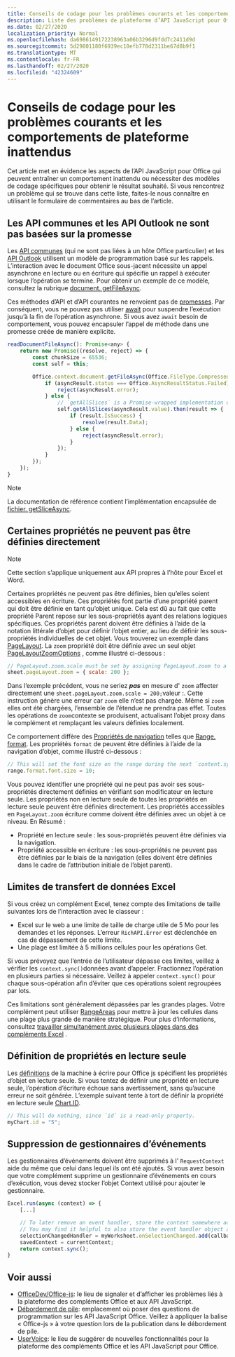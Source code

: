 ```yaml
---
title: Conseils de codage pour les problèmes courants et les comportements de plateforme inattendus
description: Liste des problèmes de plateforme d’API JavaScript pour Office fréquemment rencontrés par les développeurs.
ms.date: 02/27/2020
localization_priority: Normal
ms.openlocfilehash: da6986149172238963a06b3296d9fdd7c2411d9d
ms.sourcegitcommit: 5d29801180f6939ec10efb778d2311be67d8b9f1
ms.translationtype: MT
ms.contentlocale: fr-FR
ms.lasthandoff: 02/27/2020
ms.locfileid: "42324609"
---
```

# <a name="coding-guidance-for-common-issues-and-unexpected-platform-behaviors"></a>Conseils de codage pour les problèmes courants et les comportements de plateforme inattendus

Cet article met en évidence les aspects de l’API JavaScript pour Office qui peuvent entraîner un comportement inattendu ou nécessiter des modèles de codage spécifiques pour obtenir le résultat souhaité. Si vous rencontrez un problème qui se trouve dans cette liste, faites-le nous connaître en utilisant le formulaire de commentaires au bas de l’article.

## <a name="common-apis-and-outlook-apis-are-not-promise-based"></a>Les API communes et les API Outlook ne sont pas basées sur la promesse

Les [API communes](/javascript/api/office) (qui ne sont pas liées à un hôte Office particulier) et les [API Outlook](/javascript/api/outlook) utilisent un modèle de programmation basé sur les rappels. L’interaction avec le document Office sous-jacent nécessite un appel asynchrone en lecture ou en écriture qui spécifie un rappel à exécuter lorsque l’opération se termine. Pour obtenir un exemple de ce modèle, consultez la rubrique [document. getFileAsync](/javascript/api/office/office.document#getfileasync-filetype--options--callback-).

Ces méthodes d’API et d’API courantes ne renvoient pas de [promesses](https://developer.mozilla.org/docs/Web/JavaScript/Reference/Global_Objects/Promise). Par conséquent, vous ne pouvez pas utiliser [await](https://developer.mozilla.org/docs/Web/JavaScript/Reference/Operators/await) pour suspendre l’exécution jusqu’à la fin de l’opération asynchrone. Si vous avez `await` besoin de comportement, vous pouvez encapsuler l’appel de méthode dans une promesse créée de manière explicite.

```js
readDocumentFileAsync(): Promise<any> {
    return new Promise((resolve, reject) => {
        const chunkSize = 65536;
        const self = this;

        Office.context.document.getFileAsync(Office.FileType.Compressed, { sliceSize: chunkSize }, (asyncResult) => {
            if (asyncResult.status === Office.AsyncResultStatus.Failed) {
                reject(asyncResult.error);
            } else {
                // `getAllSlices` is a Promise-wrapped implementation of File.getSliceAsync.
                self.getAllSlices(asyncResult.value).then(result => {
                    if (result.IsSuccess) {
                        resolve(result.Data);
                    } else {
                        reject(asyncResult.error);
                    }
                });
            }
        });
    });
}
```

> [!NOTE]
> La documentation de référence contient l’implémentation encapsulée de [fichier. getSliceAsync](/javascript/api/office/office.file#getsliceasync-sliceindex--callback-).

## <a name="some-properties-cannot-be-set-directly"></a>Certaines propriétés ne peuvent pas être définies directement

> [!NOTE]
> Cette section s’applique uniquement aux API propres à l’hôte pour Excel et Word.

Certaines propriétés ne peuvent pas être définies, bien qu’elles soient accessibles en écriture. Ces propriétés font partie d’une propriété parent qui doit être définie en tant qu’objet unique. Cela est dû au fait que cette propriété Parent repose sur les sous-propriétés ayant des relations logiques spécifiques. Ces propriétés parent doivent être définies à l’aide de la notation littérale d’objet pour définir l’objet entier, au lieu de définir les sous-propriétés individuelles de cet objet. Vous trouverez un exemple dans [PageLayout](/javascript/api/excel/excel.pagelayout). La `zoom` propriété doit être définie avec un seul objet [PageLayoutZoomOptions](/javascript/api/excel/excel.pagelayoutzoomoptions) , comme illustré ci-dessous :

```js
// PageLayout.zoom.scale must be set by assigning PageLayout.zoom to a PageLayoutZoomOptions object.
sheet.pageLayout.zoom = { scale: 200 };
```

Dans l’exemple précédent, vous ne seriez ***pas*** en mesure d' `zoom` affecter directement une `sheet.pageLayout.zoom.scale = 200;`valeur :. Cette instruction génère une erreur car `zoom` elle n’est pas chargée. Même si `zoom` elles ont été chargées, l’ensemble de l’étendue ne prendra pas effet. Toutes les opérations de `zoom`contexte se produisent, actualisant l’objet proxy dans le complément et remplaçant les valeurs définies localement.

Ce comportement diffère des [Propriétés de navigation](../excel/excel-add-ins-advanced-concepts.md#scalar-and-navigation-properties) telles que [Range. format](/javascript/api/excel/excel.range#format). Les propriétés `format` de peuvent être définies à l’aide de la navigation d’objet, comme illustré ci-dessous :

```js
// This will set the font size on the range during the next `content.sync()`.
range.format.font.size = 10;
```

Vous pouvez identifier une propriété qui ne peut pas avoir ses sous-propriétés directement définies en vérifiant son modificateur en lecture seule. Les propriétés non en lecture seule de toutes les propriétés en lecture seule peuvent être définies directement. Les propriétés accessibles en `PageLayout.zoom` écriture comme doivent être définies avec un objet à ce niveau. En Résumé :

- Propriété en lecture seule : les sous-propriétés peuvent être définies via la navigation.
- Propriété accessible en écriture : les sous-propriétés ne peuvent pas être définies par le biais de la navigation (elles doivent être définies dans le cadre de l’attribution initiale de l’objet parent).

## <a name="excel-data-transfer-limits"></a>Limites de transfert de données Excel

Si vous créez un complément Excel, tenez compte des limitations de taille suivantes lors de l’interaction avec le classeur :

- Excel sur le web a une limite de taille de charge utile de 5 Mo pour les demandes et les réponses. L’erreur `RichAPI.Error` est déclenchée en cas de dépassement de cette limite.
- Une plage est limitée à 5 millions cellules pour les opérations Get.

Si vous prévoyez que l’entrée de l’utilisateur dépasse ces limites, veillez à vérifier les `context.sync()`données avant d’appeler. Fractionnez l’opération en plusieurs parties si nécessaire. Veillez à appeler `context.sync()` pour chaque sous-opération afin d’éviter que ces opérations soient regroupées par lots.

Ces limitations sont généralement dépassées par les grandes plages. Votre complément peut utiliser [RangeAreas](/javascript/api/excel/excel.rangeareas) pour mettre à jour les cellules dans une plage plus grande de manière stratégique. Pour plus d’informations, consultez [travailler simultanément avec plusieurs plages dans des compléments Excel](../excel/excel-add-ins-multiple-ranges.md) .

## <a name="setting-read-only-properties"></a>Définition de propriétés en lecture seule

Les [définitions](referencing-the-javascript-api-for-office-library-from-its-cdn.md) de la machine à écrire pour Office js spécifient les propriétés d’objet en lecture seule. Si vous tentez de définir une propriété en lecture seule, l’opération d’écriture échoue sans avertissement, sans qu’aucune erreur ne soit générée. L’exemple suivant tente à tort de définir la propriété en lecture seule [Chart.ID](/javascript/api/excel/excel.chart#id).

```js
// This will do nothing, since `id` is a read-only property.
myChart.id = "5";
```

## <a name="removing-event-handlers"></a>Suppression de gestionnaires d’événements

Les gestionnaires d’événements doivent être supprimés à l' `RequestContext` aide du même que celui dans lequel ils ont été ajoutés. Si vous avez besoin que votre complément supprime un gestionnaire d’événements en cours d’exécution, vous devez stocker l’objet Context utilisé pour ajouter le gestionnaire.

```js
Excel.run(async (context) => {
    [...]

    // To later remove an event handler, store the context somewhere accessible to the handler removal function.
    // You may find it helpful to also store the event handler object and associate it with the context.
    selectionChangedHandler = myWorksheet.onSelectionChanged.add(callback);
    savedContext = currentContext;
    return context.sync();
}
```

## <a name="see-also"></a>Voir aussi

- [OfficeDev/Office-js](https://github.com/OfficeDev/office-js/issues): le lieu de signaler et d’afficher les problèmes liés à la plateforme des compléments Office et aux API JavaScript.
- [Débordement de pile](https://stackoverflow.com/questions/tagged/office-js): emplacement où poser des questions de programmation sur les API JavaScript Office. Veillez à appliquer la balise « Office-js » à votre question lors de la publication dans le débordement de pile.
- [UserVoice](https://officespdev.uservoice.com/): le lieu de suggérer de nouvelles fonctionnalités pour la plateforme des compléments Office et les API JavaScript pour Office.
